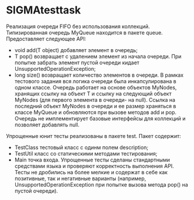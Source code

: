 # SIGMAtesttask

Реализация очереди FIFO без использования коллекций.
Типизированная очередь MyQueue находится в пакете queue. Предоставляет следующее API:
- void add(T object) добавляет элемент в очередь;
- T pop() возвращает с удалением элемент из начала очереди. При попытке забрать элемент пустой очереди кидает UnsupportedOperationException;
- long size() возвращает количество элементов в очереди.
В рамках тестового задания вся логика очереди была инкапсулирована в одном классе. Очередь работает на основе объектов MyNodes<T>, хранящих ссылку на объект T и ссылку на следующий объект MyNodes<T> (для первого элемента в очереди- на null).
Ссылка на последний объект MyNodes<T> в очереди и ее размер храняться в классе MyQueue<T> и обновляются при вызове методов add и pop.
Очередь не имплементирует базовые интерфейсы для коллекций и позволяет добавлять null.
  
  
Упрощенные юнит тесты реализованы в пакете test.
Пакет содержит:
- TestClass тестовый класс с одинм полем description;
- TestUtil класс со статическими методами тестирования;
- Main точка входа.
Упрощенные тесты сделаны стандартными средствами языка и проверяют корректность выполнения API. Тесты не дробились на более мелкие и содержат в себе как позитивные, так и негативные варианты (например, UnsupportedOperationException при попытке вызова метода pop() на пустой очереди). 
